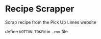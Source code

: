 # Recipe Scrapper

Scrap recipe from the Pick Up Limes website

define `NOTION_TOKEN` in `.env` file